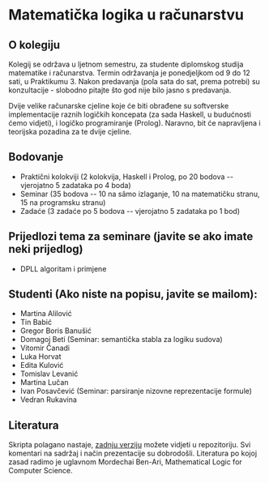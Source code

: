 ﻿# Matematička logika u računarstvu

## O kolegiju

Kolegij se održava u ljetnom semestru, za studente diplomskog studija matematike i računarstva.
Termin održavanja je ponedjeljkom od 9 do 12 sati, u Praktikumu 3.
Nakon predavanja (pola sata do sat, prema potrebi) su konzultacije - slobodno pitajte što god nije bilo jasno s predavanja.

Dvije velike računarske cjeline koje će biti obrađene su softverske implementacije raznih logičkih koncepata
(za sada Haskell, u budućnosti ćemo vidjeti), i logičko programiranje (Prolog).
Naravno, bit će napravljena i teorijska pozadina za te dvije cjeline.

## Bodovanje

* Praktični kolokviji (2 kolokvija, Haskell i Prolog, po 20 bodova -- vjerojatno 5 zadataka po 4 boda)
* Seminar (35 bodova -- 10 na sâmo izlaganje, 10 na matematičku stranu, 15 na programsku stranu)
* Zadaće (3 zadaće po 5 bodova -- vjerojatno 5 zadataka po 1 bod)

## Prijedlozi tema za seminare (javite se ako imate neki prijedlog)

* DPLL algoritam i primjene

## Studenti (Ako niste na popisu, javite se mailom):

* Martina Alilović
* Tin Babić
* Gregor Boris Banušić
* Domagoj Beti (Seminar: semantička stabla za logiku sudova)
* Vitomir Čanadi
* Luka Horvat
* Edita Kulović
* Tomislav Levanić
* Martina Lučan
* Ivan Posavčević (Seminar: parsiranje nizovne reprezentacije formule)
* Vedran Rukavina

## Literatura

Skripta polagano nastaje, [zadnju verziju](https://github.com/vedgar/mlr/blob/master/Skripta/main.pdf) možete vidjeti u repozitoriju. Svi komentari na sadržaj i način prezentacije su dobrodošli. Literatura po kojoj zasad radimo je uglavnom Mordechai Ben-Ari, Mathematical Logic for Computer Science.
